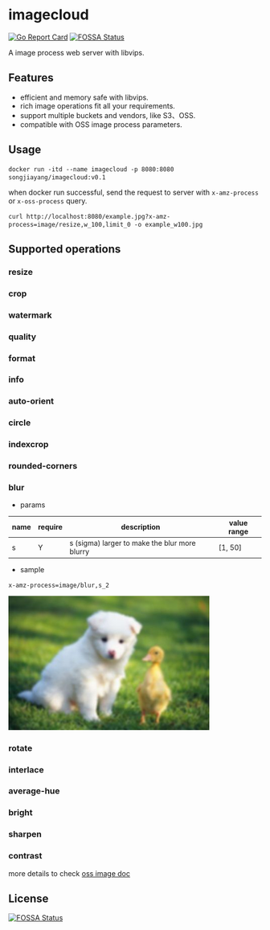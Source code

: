 # imagecloud

[![Go Report Card](https://goreportcard.com/badge/github.com/songjiayang/imagecloud)](https://goreportcard.com/report/github.com/songjiayang/imagecloud)
[![FOSSA Status](https://app.fossa.com/api/projects/git%2Bgithub.com%2Fsongjiayang%2Fimagecloud.svg?type=shield)](https://app.fossa.com/projects/git%2Bgithub.com%2Fsongjiayang%2Fimagecloud?ref=badge_shield)

A image process web server with libvips.


## Features

- efficient and memory safe with libvips.
- rich image operations fit all your requirements.
- support multiple buckets and vendors, like S3、OSS.
- compatible with OSS image process parameters.

## Usage

```
docker run -itd --name imagecloud -p 8080:8080 songjiayang/imagecloud:v0.1
```

when docker run successful, send the request to server with `x-amz-process` or `x-oss-process` query.


```
curl http://localhost:8080/example.jpg?x-amz-process=image/resize,w_100,limit_0 -o example_w100.jpg
```

## Supported operations

### resize
### crop
### watermark
### quality
### format
### info
### auto-orient
### circle
### indexcrop
### rounded-corners
### blur

- params

| name  | require|description|value range|
| ------------- | ------------- |------------- |------------- |
| s  |  Y| s (sigma) larger to make the blur more blurry|[1, 50]|

- sample
```
x-amz-process=image/blur,s_2
```

![blur.jpg](/pics/samples/blur_s_2.jpg)

### rotate
### interlace
### average-hue
### bright
### sharpen
### contrast

more details to check [oss image doc](https://help.aliyun.com/document_detail/44688.html)

## License
[![FOSSA Status](https://app.fossa.com/api/projects/git%2Bgithub.com%2Fsongjiayang%2Fimagecloud.svg?type=large)](https://app.fossa.com/projects/git%2Bgithub.com%2Fsongjiayang%2Fimagecloud?ref=badge_large)
